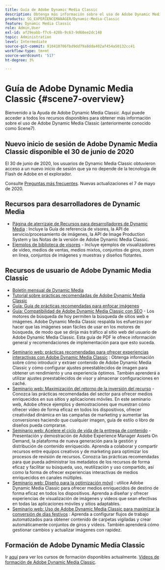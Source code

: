 ```yaml
---
title: Guía de Adobe Dynamic Media Classic
description: Obtenga más información sobre el uso de Adobe Dynamic Media Classic AEM para administrar vídeos, diseños flotantes y mucho más con documentos de Cloud Service de la aplicación de la aplicación de la manera más sencilla.
products: SG_EXPERIENCEMANAGER/Dynamic-Media-Classic
feature: Dynamic Media Classic
role: Admin,User
exl-id: af29eabb-f7c6-420b-9c63-9d60ee2dc148
topic: Administration
level: Intermediate
source-git-commit: 910410706fbd9dd79a8dda402af454a50132cc41
workflow-type: tm+mt
source-wordcount: '517'
ht-degree: 3%

---
```


# Guía de Adobe Dynamic Media Classic {#scene7-overview}

Bienvenido a la Ayuda de Adobe Dynamic Media Classic. Aquí puede acceder a todos los recursos disponibles para obtener más información sobre el uso de Adobe Dynamic Media Classic (anteriormente conocido como Scene7).

## Nuevo inicio de sesión de Adobe Dynamic Media Classic disponible el 30 de junio de 2020

El 30 de junio de 2020, los usuarios de Dynamic Media Classic obtuvieron acceso a un nuevo inicio de sesión que ya no depende de la tecnología de Flash de Adobe en el explorador.

Consulte [Preguntas más frecuentes](new-ui-2020.md). Nuevas actualizaciones el 7 de mayo de 2020.

## Recursos para desarrolladores de Dynamic Media

* [Página de aterrizaje de Recursos para desarrolladores de Dynamic Media](https://experienceleague.adobe.com/en/docs/dynamic-media-developer-resources) : Incluye la Guía de referencia de visores, la API de servicio/procesamiento de imágenes, la API de Image Production System y las Notas de la versión de Adobe Dynamic Media Classic.
* [Ejemplos de biblioteca de visores](https://landing.adobe.com/en/na/dynamic-media/ctir-2755/live-demos.html) - Incluye ejemplos de visualizadores de vídeo, medios de ventas, medios mixtos, conjuntos de giros, zoom en línea, conjuntos de imágenes y muestras y diseños flotantes.

## Recursos de usuario de Adobe Dynamic Media Classic

* [Boletín mensual de Dynamic Media](dynamic-media-newsletter.md)
* [Tutorial sobre prácticas recomendadas de Adobe Dynamic Media Classic](https://experienceleague.adobe.com/en/docs/experience-manager-learn/dynamic-media-classic-tutorial/overview)
* [Guía: Guía de prácticas recomendadas para enfocar imágenes](/help/using/assets/s7_sharpening_images.pdf)
* [Guía: Compatibilidad de Adobe Dynamic Media Classic con SEO](/help/using/assets/s7_seo.pdf) - Los motores de búsqueda de hoy permiten la búsqueda de sitios web e imágenes. Adobe Dynamic Media Classic respalda los esfuerzos por hacer que las imágenes sean fáciles de usar en los motores de búsqueda, de modo que se dirija más tráfico al sitio web del usuario de Adobe Dynamic Media Classic. Esta guía de PDF le ofrece información general y recomendaciones de implementación para que esto suceda.
<!-- * [Webinar: Best Practices for Responsive Design](http://offers.adobe.com/en/na/marketing/landings/_40458_responsive_design_live_on_demand_webinar.html) - Learn practical tips on how to improve your mobile strategy. See real-world examples of responsive design in action. Create one primary asset that works across multiple devices and increase mobile performance by dynamically changing the resolution of images or the orientation of images for portrait or landscape displays. Learn how to also dynamically crop, scale, or resize images. -->
* [Seminario web: prácticas recomendadas para ofrecer experiencias interactivas con Adobe Dynamic Media Classic](https://seminars.adobeconnect.com/p7wb8ej3u6d/) : Obtenga información sobre cómo introducir y extraer contenido de Adobe Dynamic Media Classic y cómo configurar ajustes preestablecidos de imagen para obtener un rendimiento y una experiencia óptimos. También aprenderá a utilizar ajustes preestablecidos de visor y almacenar configuraciones en caché.
* [Seminario web: Maximización del retorno de la inversión del recurso](https://adobecustomersuccess.adobeconnect.com/p5ar3hfrrec/?launcher=false&amp;fcsContent=true&amp;pbMode=normal&amp;proto=true) - Conozca las prácticas recomendadas del sector para ofrecer medios enriquecidos en sus sitios y aplicaciones móviles. En este seminario web, Adobe ofrece ejemplos y demostraciones que muestran cómo ofrecer vídeo de forma eficaz en todos los dispositivos, ofrecer creatividad dinámica en las campañas de marketing y aumentar las conversiones haciendo que cualquier imagen, guía de estilo o libro de diseños pueda comprarse.
* [Seminario web: Acelere el ciclo de vida de la entrega de contenido](https://adobecustomersuccess.adobeconnect.com/p88ducm9pqv/) - Presentación y demostración de Adobe Experience Manager Assets On Demand, la plataforma de nueva generación para la gestión y distribución de contenido enriquecido. Aprenda a colaborar y compartir recursos entre equipos creativos y de marketing para optimizar los procesos de revisión de recursos. Conozca las prácticas recomendadas para que pueda administrar los metadatos de los recursos de forma eficaz y facilitar su búsqueda, uso, reutilización y uso compartido, así como la forma de ofrecer experiencias interactivas de medios enriquecidos en canales múltiples.
* [Seminario web: Diseño para la optimización móvil](https://adobecustomersuccess.adobeconnect.com/p6oqd3wydif/?launcher=false&amp;fcsContent=true&amp;pbMode=normal&amp;proto=true) : utilice Adobe Dynamic Media Classic para ofrecer medios enriquecidos de destino de forma eficaz en todos los dispositivos. Aprenda a diseñar y ofrecer experiencias de visualización de imágenes y vídeos que sean efectivas en todas las aplicaciones móviles y sitios adaptables.
* [Seminario web: Uso de Adobe Dynamic Media Classic para maximizar la conversión de días festivos](https://adobecustomersuccess.adobeconnect.com/p32n1yr85c9/?proto=true) : Aprenda a configurar flujos de trabajo automatizados para obtener contenido de carpetas vigiladas y crear automáticamente conjuntos de giros y vídeos. También aprenderá cómo gestionar cambios y actualizar imágenes con rapidez.

## Formación de Adobe Dynamic Media Classic

Ir [aquí](https://learning.adobe.com/catalog.html#product=adobe-scene7) para ver los cursos de formación disponibles actualmente.
[Vídeos de formación de Adobe Dynamic Media Classic](/help/using/training-videos.md).
